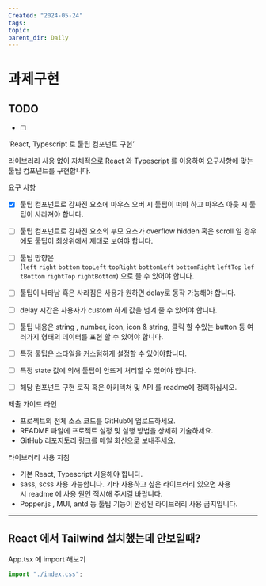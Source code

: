 ```yaml
---
Created: "2024-05-24"
tags: 
topic: 
parent_dir: Daily
---
```

# 과제구현
## TODO
- [ ] 

‘React, Typescript 로 퉅팁 컴포넌트 구현’

라이브러리 사용 없이 자체적으로 React 와 Typescript 를 이용하여 요구사항에 맞는 툴팁 컴포넌트를 구현합니다.

요구 사항

- [x] 툴팁 컴포넌트로 감싸진 요소에 마우스 오버 시 툴팁이 떠야 하고 마우스 아웃 시 툴팁이 사라져야 합니다.

- [ ] 툴팁 컴포넌트로 감싸진 요소의 부모 요소가 overflow hidden 혹은 scroll 일 경우에도 퉅팁이 최상위에서 제대로 보여야 합니다.

- [ ] 툴팁 방향은(`left` `right` `bottom` `topLeft` `topRight` `bottomLeft` `bottomRight` `leftTop` `leftBottom` `rightTop` `rightBottom`) 으로 뜰 수 있어야 합니다.

- [ ] 툴팁이 나타남 혹은 사라짐은 사용가 원하면 delay로 동작 가능해야 합니다.

- [ ] delay 시간은 사용자가 custom 하게 값을 넘겨 줄 수 있어야 합니다.

- [ ] 툴팁 내용은 string , number, icon, icon & string, 클릭 할 수있는 button 등 여러가지 형태의 데이터를 표현 할 수 있어야 합니다.

- [ ] 특정 툴팁은 스타일을 커스텀하게 설정할 수 있어야합니다.

- [ ] 특정 state 값에 의해 툴팁이 안뜨게 처리할 수 있어야 합니다.

- [ ] 해당 컴포넌트 구현 로직 혹은 아키텍쳐 및 API 를 readme에 정리하십시오.

제출 가이드 라인

- 프로젝트의 전체 소스 코드를 GitHub에 업로드하세요.
- README 파일에 프로젝트 설정 및 실행 방법을 상세히 기술하세요.
- GitHub 리포지토리 링크를 메일 회신으로 보내주세요.

라이브러리 사용 지침

- 기본 React, Typescript 사용해야 합니다.
- sass, scss 사용 가능합니다. 기타 사용하고 싶은 라이브러리 있으면 사용시 readme 에 사용 원인 적시해 주시길 바랍니다.
- Popper.js , MUI, antd 등 툴팁 기능이 완성된 라이브러리 사용 금지입니다.

-------------

## React 에서 Tailwind 설치했는데 안보일때?
App.tsx 에 import 해보기
````javascript
import "./index.css";
````
